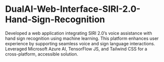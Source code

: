 # DualAI-Web-Interface-SIRI-2.0-Hand-Sign-Recognition
Developed a web application integrating SIRI 2.0’s voice assistance with hand sign recognition using machine learning. This platform enhances user experience by supporting seamless voice and sign language interactions. Leveraged Microsoft Azure AI, TensorFlow JS, and Tailwind CSS for a cross-platform, accessible solution.

